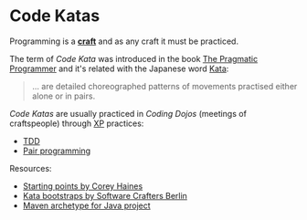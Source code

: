 # Code Katas

Programming is a [**craft**](https://en.wikipedia.org/wiki/Software_craftsmanship) and as any craft it must be practiced.

The term of _Code Kata_ was introduced in the book [The Pragmatic Programmer](https://en.wikipedia.org/wiki/The_Pragmatic_Programmer) and it's related with the Japanese word [Kata](https://en.wikipedia.org/wiki/Kata):

> ... are detailed choreographed patterns of movements practised either alone or in pairs.

_Code Katas_ are usually practiced in _Coding Dojos_ (meetings of craftspeople) through [XP](https://martinfowler.com/bliki/ExtremeProgramming.html) practices:
* [TDD](https://martinfowler.com/bliki/TestDrivenDevelopment.html)
* [Pair programming](https://en.wikipedia.org/wiki/Pair_programming)

Resources:

* [Starting points by Corey Haines](https://github.com/coreyhaines/coderetreat/tree/master/starting_points)
* [Kata bootstraps by Software Crafters Berlin](https://github.com/swkBerlin/kata-bootstraps)
* [Maven archetype for Java project](utils/maven/archetype/README.md)
